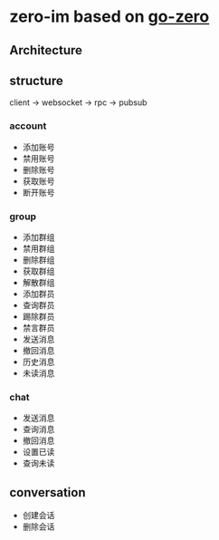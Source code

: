 # zero-im based on [go-zero]()

## Architecture

## structure 
client -> websocket -> rpc -> pubsub 

### account
 - 添加账号
 - 禁用账号
 - 删除账号
 - 获取账号
 - 断开账号

### group
 - 添加群组
 - 禁用群组
 - 删除群组
 - 获取群组
 - 解散群组
 - 添加群员
 - 查询群员
 - 踢除群员
 - 禁言群员
 - 发送消息
 - 撤回消息
 - 历史消息
 - 未读消息
 
### chat
 - 发送消息
 - 查询消息
 - 撤回消息
 - 设置已读
 - 查询未读

## conversation
 - 创建会话
 - 删除会话